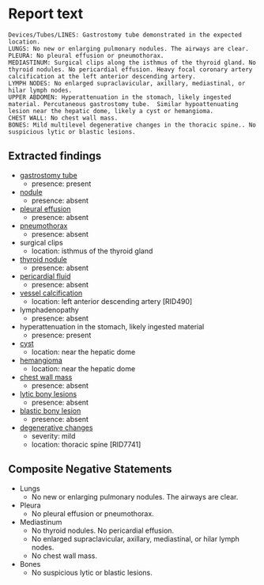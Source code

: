 # Report text

```text
Devices/Tubes/LINES: Gastrostomy tube demonstrated in the expected location.
LUNGS: No new or enlarging pulmonary nodules. The airways are clear.
PLEURA: No pleural effusion or pneumothorax.
MEDIASTINUM: Surgical clips along the isthmus of the thyroid gland. No thyroid nodules. No pericardial effusion. Heavy focal coronary artery calcification at the left anterior descending artery.
LYMPH NODES: No enlarged supraclavicular, axillary, mediastinal, or hilar lymph nodes.
UPPER ABDOMEN: Hyperattenuation in the stomach, likely ingested material. Percutaneous gastrostomy tube.  Similar hypoattenuating lesion near the hepatic dome, likely a cyst or hemangioma.
CHEST WALL: No chest wall mass.
BONES: Mild multilevel degenerative changes in the thoracic spine.. No suspicious lytic or blastic lesions.
```

## Extracted findings

- [gastrostomy tube](../../definitions/hood/gastrostomy-tube.md)
  - presence: present
- [nodule](../../definitions/hood/pulmonary-nodule.json)
  - presence: absent
- [pleural effusion](../../definitions/hood/pleural-effusion.json)
  - presence: absent
- [pneumothorax](../../definitions/hood/pneumothorax.md)
  - presence: absent
- surgical clips
  - location: isthmus of the thyroid gland
- [thyroid nodule](../../definitions/hood/thyroid-nodule.md)
  - presence: absent
- [pericardial fluid](../../definitions/hood/pericardial-effusion.md)
  - presence: absent
- [vessel calcification](../../definitions/nuance/coronary_calcifications.txt)
  - location: left anterior descending artery \[RID490\]
- lymphadenopathy
  - presence: absent
- hyperattenuation in the stomach, likely ingested material
  - presence: present
- [cyst](../../definitions/hood/hepatic-cyst.json)
  - location: near the hepatic dome
- [hemangioma](../../definitions/hood/hepatic-hemangioma.json)
  - location: near the hepatic dome
- [chest wall mass](../../definitions/nuance/chest_wall_mass.json)
  - presence: absent
- [lytic bony lesions](../../definitions/hood/lytic-lesion.md)
  - presence: absent
- [blastic bony lesion](../../definitions/hood/sclerotic-lesion.md)
  - presence: absent
- [degenerative changes](../../definitions/nuance/thoracic_spine_degenerative_changes.json)
  - severity: mild
  - location: thoracic spine \[RID7741\]

## Composite Negative Statements

- Lungs
  - No new or enlarging pulmonary nodules. The airways are clear.
- Pleura
  - No pleural effusion or pneumothorax.
- Mediastinum
  - No thyroid nodules. No pericardial effusion.
  - No enlarged supraclavicular, axillary, mediastinal, or hilar lymph nodes.
  - No chest wall mass.
- Bones
  - No suspicious lytic or blastic lesions.
  